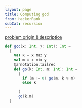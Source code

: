 ```yaml
---
layout: page
title: Computing gcd
from: HackerRank
subCat: recursion
---
```

[problem origin & description](https://www.hackerrank.com/challenges/functional-programming-warmups-in-recursion---gcd/problem)


~~~scala
def gcd(x: Int, y: Int): Int =
  {
    val k = x max y
    val m = x min y
    @annotation.tailrec
    def go(k: Int, m: Int): Int =
      {
        if (m != 0) go(m, k % m)
        else k

      }
      go(k,m)
  }
  ~~~
